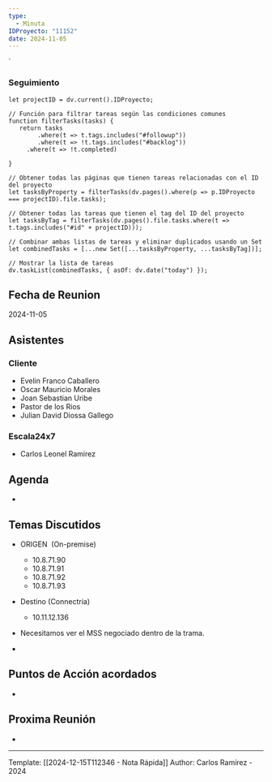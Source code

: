 ```yaml
---
type:
  - Minuta
IDProyecto: "11152"
date: 2024-11-05
---
```

`

### Seguimiento

```dataviewjs
let projectID = dv.current().IDProyecto;

// Función para filtrar tareas según las condiciones comunes
function filterTasks(tasks) {
   return tasks
        .where(t => t.tags.includes("#followup"))
        .where(t => !t.tags.includes("#backlog"))
     .where(t => !t.completed)
        
}

// Obtener todas las páginas que tienen tareas relacionadas con el ID del proyecto
let tasksByProperty = filterTasks(dv.pages().where(p => p.IDProyecto === projectID).file.tasks);

// Obtener todas las tareas que tienen el tag del ID del proyecto
let tasksByTag = filterTasks(dv.pages().file.tasks.where(t => t.tags.includes("#id" + projectID)));

// Combinar ambas listas de tareas y eliminar duplicados usando un Set
let combinedTasks = [...new Set([...tasksByProperty, ...tasksByTag])];

// Mostrar la lista de tareas
dv.taskList(combinedTasks, { asOf: dv.date("today") });
 ```
## Fecha de Reunion
2024-11-05

## Asistentes

### Cliente
* Evelin Franco Caballero
* Oscar Mauricio Morales
* Joan Sebastian Uribe
* Pastor de los Rios
* Julian David Diossa Gallego
### Escala24x7
- Carlos Leonel Ramírez

## Agenda
* 
## Temas Discutidos
- ORIGEN  (On-premise)
	- 10.8.71.90  
	- 10.8.71.91  
	- 10.8.71.92  
	- 10.8.71.93
- Destino (Connectria)
	- 10.11.12.136 

- Necesitamos ver el MSS negociado dentro de la trama.
- 

## Puntos de Acción acordados
- 

## Proxima Reunión
*   

---
Template: [[2024-12-15T112346 - Nota Rápida]]
Author: Carlos Ramírez - 2024

